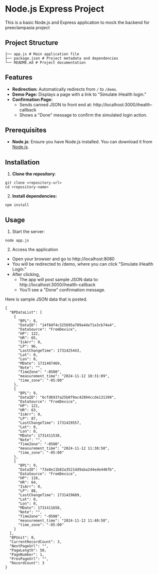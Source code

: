# Node.js Express Project

This is a basic Node.js and Express application to mock the backend for preeclampasia project

## Project Structure

```
├── app.js # Main application file 
├── package.json # Project metadata and dependencies 
└── README.md # Project documentation
```

## Features

- **Redirection:** Automatically redirects from `/` to `/demo`.
- **Demo Page:** Displays a page with a link to "Simulate iHealth login."
- **Confirmation Page:** 
    - Sends canned JSON to front end at: http://localhost:3000/ihealth-callback
    - Shows a "Done" message to confirm the simulated login action. 

## Prerequisites

- **Node.js**: Ensure you have Node.js installed. You can download it from [Node.js](https://nodejs.org/).

## Installation

1. **Clone the repository**:
```
git clone <repository-url>
cd <repository-name>
```

2. **Install dependencies:**
```
npm install
```

## Usage
1. Start the server:

```
node app.js
```

2. Access the application

- Open your browser and go to http://localhost:8080
- You will be redirected to /demo, where you can click "Simulate iHealth Login."
- After clicking, 
    - The app will post sample JSON data to: http://localhost:3000/ihealth-callback
    - You’ll see a "Done" confirmation message.

Here is sample JSON data that is posted.

```
{
  "BPDataList": [
    {
      "BPL": 8,
      "DataID": "14f8df4c325695a709a4de71a3cb74e4",
      "DataSource": "FromDevice",
      "HP": 122,
      "HR": 65,
      "IsArr": 0,
      "LP": 96,
      "LastChangeTime": 1731425443,
      "Lat": 0,
      "Lon": 0,
      "MDate": 1731407469,
      "Note": "",
      "TimeZone": "-0500",
      "measurement_time": "2024-11-12 10:31:09",
      "time_zone": "-05:00"
    },
    {
      "BPL": 9,
      "DataID": "6cfd6937a25b8f9ac42894ccde131399",
      "DataSource": "FromDevice",
      "HP": 121,
      "HR": 63,
      "IsArr": 0,
      "LP": 87,
      "LastChangeTime": 1731429557,
      "Lat": 0,
      "Lon": 0,
      "MDate": 1731411538,
      "Note": "",
      "TimeZone": "-0500",
      "measurement_time": "2024-11-12 11:38:58",
      "time_zone": "-05:00"
    },
    {
      "BPL": 9,
      "DataID": "73e8e11b82a3521dd9aba244ede446fb",
      "DataSource": "FromDevice",
      "HP": 116,
      "HR": 64,
      "IsArr": 0,
      "LP": 88,
      "LastChangeTime": 1731429689,
      "Lat": 0,
      "Lon": 0,
      "MDate": 1731411658,
      "Note": "",
      "TimeZone": "-0500",
      "measurement_time": "2024-11-12 11:40:58",
      "time_zone": "-05:00"
    }
  ],
  "BPUnit": 0,
  "CurrentRecordCount": 3,
  "NextPageUrl": "",
  "PageLength": 50,
  "PageNumber": 1,
  "PrevPageUrl": "",
  "RecordCount": 3
}
```

